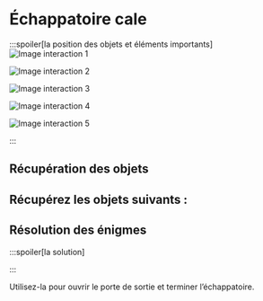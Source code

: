 # Échappatoire cale

:::spoiler[la position des objets et éléments importants]
![Image interaction 1](/assets/jeu/999/guide/echappatoires/cale/interaction_1.webp)

![Image interaction 2](/assets/jeu/999/guide/echappatoires/cale/interaction_2.webp)

![Image interaction 3](/assets/jeu/999/guide/echappatoires/cale/interaction_3.webp)

![Image interaction 4](/assets/jeu/999/guide/echappatoires/cale/interaction_4.webp)

![Image interaction 5](/assets/jeu/999/guide/echappatoires/cale/interaction_5.webp)

:::

## Récupération des objets

Récupérez les objets suivants :
-

## Résolution des énigmes



:::spoiler[la solution]

:::



Utilisez-la pour ouvrir le porte de sortie et terminer l’échappatoire.